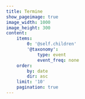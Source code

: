 ```yaml
---
title: Termine
show_pageimage: true
image_width: 1000
image_height: 300
content:
    items:
        0: '@self.children'
        '@taxonomy':
            type: event
            event_freq: none
    order:
        by: date
        dir: asc
    limit: '10'
    pagination: true
---
```




